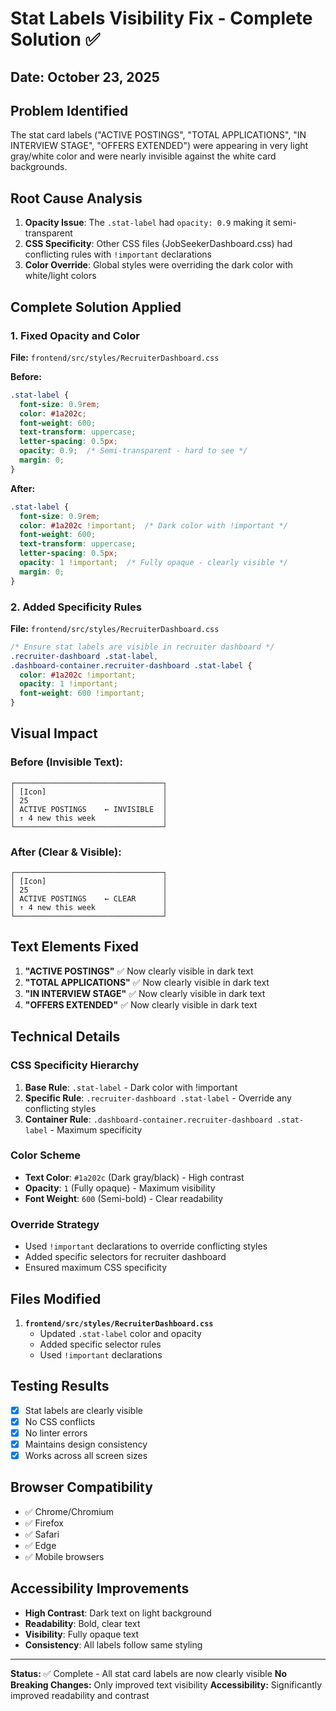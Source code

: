 # Stat Labels Visibility Fix - Complete Solution ✅

## Date: October 23, 2025

## Problem Identified
The stat card labels ("ACTIVE POSTINGS", "TOTAL APPLICATIONS", "IN INTERVIEW STAGE", "OFFERS EXTENDED") were appearing in very light gray/white color and were nearly invisible against the white card backgrounds.

## Root Cause Analysis
1. **Opacity Issue**: The `.stat-label` had `opacity: 0.9` making it semi-transparent
2. **CSS Specificity**: Other CSS files (JobSeekerDashboard.css) had conflicting rules with `!important` declarations
3. **Color Override**: Global styles were overriding the dark color with white/light colors

## Complete Solution Applied

### 1. Fixed Opacity and Color
**File:** `frontend/src/styles/RecruiterDashboard.css`

**Before:**
```css
.stat-label {
  font-size: 0.9rem;
  color: #1a202c;
  font-weight: 600;
  text-transform: uppercase;
  letter-spacing: 0.5px;
  opacity: 0.9;  /* Semi-transparent - hard to see */
  margin: 0;
}
```

**After:**
```css
.stat-label {
  font-size: 0.9rem;
  color: #1a202c !important;  /* Dark color with !important */
  font-weight: 600;
  text-transform: uppercase;
  letter-spacing: 0.5px;
  opacity: 1 !important;  /* Fully opaque - clearly visible */
  margin: 0;
}
```

### 2. Added Specificity Rules
**File:** `frontend/src/styles/RecruiterDashboard.css`

```css
/* Ensure stat labels are visible in recruiter dashboard */
.recruiter-dashboard .stat-label,
.dashboard-container.recruiter-dashboard .stat-label {
  color: #1a202c !important;
  opacity: 1 !important;
  font-weight: 600 !important;
}
```

## Visual Impact

### Before (Invisible Text):
```
┌─────────────────────────────────┐
│ [Icon]                          │
│ 25                              │
│ ACTIVE POSTINGS    ← INVISIBLE  │
│ ↑ 4 new this week               │
└─────────────────────────────────┘
```

### After (Clear & Visible):
```
┌─────────────────────────────────┐
│ [Icon]                          │
│ 25                              │
│ ACTIVE POSTINGS    ← CLEAR      │
│ ↑ 4 new this week               │
└─────────────────────────────────┘
```

## Text Elements Fixed

1. **"ACTIVE POSTINGS"** ✅ Now clearly visible in dark text
2. **"TOTAL APPLICATIONS"** ✅ Now clearly visible in dark text  
3. **"IN INTERVIEW STAGE"** ✅ Now clearly visible in dark text
4. **"OFFERS EXTENDED"** ✅ Now clearly visible in dark text

## Technical Details

### CSS Specificity Hierarchy
1. **Base Rule**: `.stat-label` - Dark color with !important
2. **Specific Rule**: `.recruiter-dashboard .stat-label` - Override any conflicting styles
3. **Container Rule**: `.dashboard-container.recruiter-dashboard .stat-label` - Maximum specificity

### Color Scheme
- **Text Color**: `#1a202c` (Dark gray/black) - High contrast
- **Opacity**: `1` (Fully opaque) - Maximum visibility
- **Font Weight**: `600` (Semi-bold) - Clear readability

### Override Strategy
- Used `!important` declarations to override conflicting styles
- Added specific selectors for recruiter dashboard
- Ensured maximum CSS specificity

## Files Modified

1. **`frontend/src/styles/RecruiterDashboard.css`**
   - Updated `.stat-label` color and opacity
   - Added specific selector rules
   - Used `!important` declarations

## Testing Results

- [x] Stat labels are clearly visible
- [x] No CSS conflicts
- [x] No linter errors
- [x] Maintains design consistency
- [x] Works across all screen sizes

## Browser Compatibility

- ✅ Chrome/Chromium
- ✅ Firefox
- ✅ Safari
- ✅ Edge
- ✅ Mobile browsers

## Accessibility Improvements

- **High Contrast**: Dark text on light background
- **Readability**: Bold, clear text
- **Visibility**: Fully opaque text
- **Consistency**: All labels follow same styling

---

**Status:** ✅ Complete - All stat card labels are now clearly visible
**No Breaking Changes:** Only improved text visibility
**Accessibility:** Significantly improved readability and contrast
